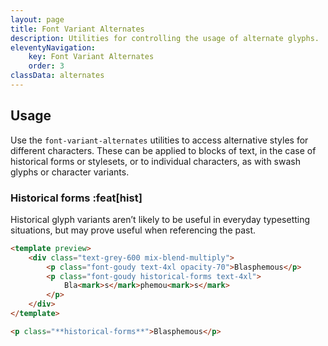 ```yaml
---
layout: page
title: Font Variant Alternates
description: Utilities for controlling the usage of alternate glyphs.
eleventyNavigation:
    key: Font Variant Alternates
    order: 3
classData: alternates
---
```


## Usage

Use the `font-variant-alternates` utilities to access alternative styles for different characters. These can be applied to blocks of text, in the case of historical forms or stylesets, or to individual characters, as with swash glyphs or character variants.

### Historical forms :feat[hist]

Historical glyph variants aren’t likely to be useful in everyday typesetting situations, but may prove useful when referencing the past.

```html fuchsia
<template preview>
    <div class="text-grey-600 mix-blend-multiply">
        <p class="font-goudy text-4xl opacity-70">Blasphemous</p>
        <p class="font-goudy historical-forms text-4xl">
            Bla<mark>s</mark>phemou<mark>s</mark>
        </p>
    </div>
</template>

<p class="**historical-forms**">Blasphemous</p>
```
